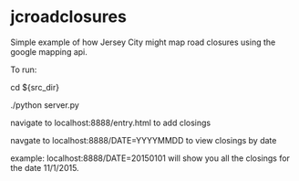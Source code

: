 # jcroadclosures

Simple example of how Jersey City might map road closures using the google mapping api.

To run:

  cd ${src_dir}

  ./python server.py

navigate to localhost:8888/entry.html to add closings

navgate to localhost:8888/DATE=YYYYMMDD to view closings by date

example: 
  localhost:8888/DATE=20150101 will show you all the closings for the date 11/1/2015.
